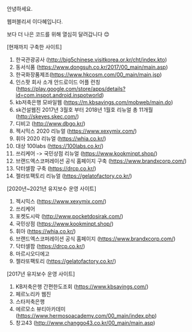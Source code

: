 안녕하세요.

웹퍼블리셔 이다혜입니다.

보다 더 나은 코드를 위해 열심히 달려갑니다 😊




[현재까지 구축한 사이트]
1. 한국관광공사 (http://big5chinese.visitkorea.or.kr/cht/index.kto)
2. 동서식품 (https://www.dongsuh.co.kr/2017/00_main/main.asp)
3. 한국화장품제조(https://www.hkcosm.com/00_main/main.jsp)
4. 인스팟 회사 소개 안드로이드 어플 런칭(https://play.google.com/store/apps/details?id=com.inspot.android.inspotworld)
5. kb저축은행 모바일웹 (https://m.kbsavings.com/mobweb/main.do)
6. sk건설웹진 2017년 3월호 부터 2018년 1월호 리뉴얼 총 11개월 (http://skeyes.skec.com/)
7. 디비고 (http://www.dbgo.kr/)
8. 젝시믹스 2020 리뉴얼 (https://www.xexymix.com/)
9. 휘아 2020 리뉴얼 (https://whia.co.kr/)
10. 대상 100labs (https://100labs.co.kr/)
11. 쓰리케어 -> 국민상점 리뉴얼 (https://www.kookminpt.shop/)
12. 브랜드엑스코퍼레이션 공식 홈페이지 구축 (https://www.brandxcorp.com/)
13. 닥터셀팜 구축 (https://drcp.co.kr/)
14. 젤라또팩토리 리뉴얼 (https://gelatofactory.co.kr/)





[2020년~2021년 유지보수 운영 사이트]
1. 젝시믹스 (https://www.xexymix.com/)
2. 쓰리케어
3. 포켓도시락 (http://www.pocketdosirak.com/)
4. 국민상점 (https://www.kookminpt.shop/)
5. 휘아 (https://whia.co.kr/)
6. 브랜드엑스코퍼레이션 공식 홈페이지 (https://www.brandxcorp.com/)
7. 닥터셀팜 (https://drcp.co.kr/)
8. 마르시오디에고
9. 젤라또팩토리 (https://gelatofactory.co.kr/)



[2017년 유지보수 운영 사이트]
1. KB저축은행 간편한도조회 (https://www.kbsavings.com/)
2. 페르노리카 웹진
3. 스타저축은행
4. 에르모소 뷰티아카데미 (https://www.hermosoacademy.com/00_main/index.php)
5. 창고43 (http://www.changgo43.co.kr/00_main/main.asp)
